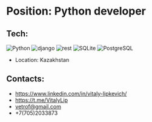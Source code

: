 
# Position: Python developer

## Tech:
![Python](https://img.shields.io/badge/-python-454443?style=for-the-badge&logo=python)
![django](https://img.shields.io/badge/-django-454443?style=for-the-badge&logo=django)
![rest](https://img.shields.io/badge/-rest-454443?style=for-the-badge&logo=django-rest)
![SQLite](https://img.shields.io/badge/-SQLite-454443?style=for-the-badge&logo=SQLite)
![PostgreSQL](https://img.shields.io/badge/-PostgreSQL-454443?style=for-the-badge&logo=PostgreSQL)



 * Location: Kazakhstan

## Contacts:
- https://www.linkedin.com/in/vitaly-lipkevich/
- https://t.me/VitalyLip
- vetrof@gmail.com
- +7(705)2033873

<!-- [![OK-WEBDEV's GitHub stats](https://github-readme-stats.vercel.app/api?username=ok-webdev)](https://github.com/anuraghazra/github-readme-stats)


[![Top Langs](https://github-readme-stats.vercel.app/api/top-langs/?username=ok-webdev&show_icons=true&theme=tokyonight&layout=compact)](https://github.com/anuraghazra/github-readme-stats) -->



<!--
**vetrof/vetrof** is a ✨ _special_ ✨ repository because its `README.md` (this file) appears on your GitHub profile.

Here are some ideas to get you started:

- 🔭 I’m currently working on ...
- 🌱 I’m currently learning ...
- 👯 I’m looking to collaborate on ...
- 🤔 I’m looking for help with ...
- 💬 Ask me about ...
- 📫 How to reach me: ...
- 😄 Pronouns: ...
- ⚡ Fun fact: ...
-->
